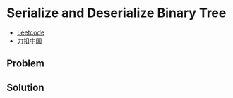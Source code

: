 # Serialize and Deserialize Binary Tree

- [Leetcode](https://leetcode.com/problems/serialize-and-deserialize-binary-tree)
- [力扣中国](https://leetcode.cn/problems/serialize-and-deserialize-binary-tree)

## Problem

[](desc.md ':include')

## Solution

[](solution.h ':include :type=code cpp')

[](solution.cpp ':include :type=code cpp')
